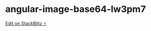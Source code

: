 # angular-image-base64-lw3pm7

[Edit on StackBlitz ⚡️](https://stackblitz.com/edit/angular-image-base64-lw3pm7)